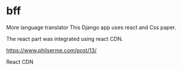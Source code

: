 # bff
More language translator
This Django app uses react and Css paper.

The react part was integrated using react CDN.

https://www.philserme.com/post/13/

React CDN

 <script src="https://unpkg.com/react@16/umd/react.production.min.js"></script>

 <script src="https://unpkg.com/react-dom@16/umd/react-dom.production.min.js"></script>

 <script src="https://unpkg.com/babel-standalone@6.15.0/babel.min.js"></script>


